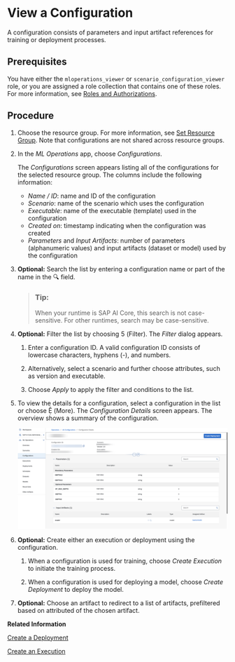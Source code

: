 <!-- loiod3de4a46dd7c4538a5f9a4486efcd52e -->

<link rel="stylesheet" type="text/css" href="css/sap-icons.css"/>

# View a Configuration

A configuration consists of parameters and input artifact references for training or deployment processes.



<a name="loiod3de4a46dd7c4538a5f9a4486efcd52e__prereq_b54_nld_jpb"/>

## Prerequisites

You have either the `mloperations_viewer` or `scenario_configuration_viewer` role, or you are assigned a role collection that contains one of these roles. For more information, see [Roles and Authorizations](roles-and-authorizations-4ef8499.md).



## Procedure

1.  Choose the resource group. For more information, see [Set Resource Group](set-resource-group-0c07728.md#loio0c077289f29d4147921fb07ab0f68b7f). Note that configurations are not shared across resource groups.

2.  In the *ML Operations* app, choose *Configurations*.

    The *Configurations* screen appears listing all of the configurations for the selected resource group. The columns include the following information:

    -   *Name / ID*: name and ID of the configuration
    -   *Scenario*: name of the scenario which uses the configuration
    -   *Executable*: name of the executable \(template\) used in the configuration
    -   *Created on*: timestamp indicating when the configuration was created
    -   *Parameters* and *Input Artifacts*: number of parameters \(alphanumeric values\) and input artifacts \(dataset or model\) used by the configuration

3.  **Optional:** Search the list by entering a configuration name or part of the name in the :mag: field.

    > ### Tip:  
    > When your runtime is SAP AI Core, this search is not case-sensitive. For other runtimes, search may be case-sensitive.

4.  **Optional:** Filter the list by choosing <span class="SAP-icons"></span> \(Filter\). The *Filter* dialog appears.

    1.  Enter a configuration ID. A valid configuration ID consists of lowercase characters, hyphens \(-\), and numbers.

    2.  Alternatively, select a scenario and further choose attributes, such as version and executable.

    3.  Choose *Apply* to apply the filter and conditions to the list.


5.  To view the details for a configuration, select a configuration in the list or choose <span class="SAP-icons"></span> \(More\). The *Configuration Details* screen appears. The overview shows a summary of the configuration.

    ![Configuration details screen showing key data.](images/view-a-_configuration_917c0fe.png)

6.  **Optional:** Create either an execution or deployment using the configuration.

    1.  When a configuration is used for training, choose *Create Execution* to initiate the training process.

    2.  When a configuration is used for deploying a model, choose *Create Deployment* to deploy the model.


7.  **Optional:** Choose an artifact to redirect to a list of artifacts, prefiltered based on attributed of the chosen artifact.


**Related Information**  


[Create a Deployment](create-a-deployment-33b34e9.md "You create a deployment to run a model for serving purposes.")

[Create an Execution](create-an-execution-6c90fc7.md "")

